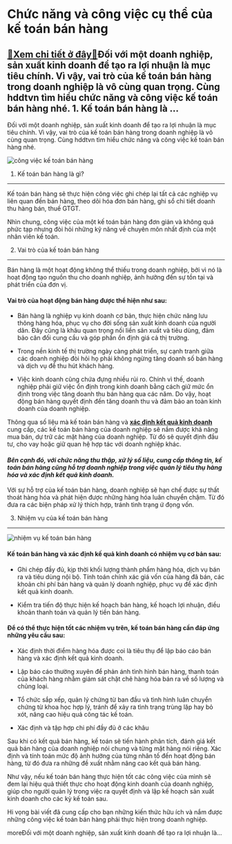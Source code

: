 Chức năng và công việc cụ thể của kế toán bán hàng
==================================================

[:gift:Xem chi tiết ở đây:gift:](https://hddtvn.com/chuc-nang-va-cong-viec-cu-the-cua-ke-toan-ban-hang/)Đối với một doanh nghiệp, sản xuất kinh doanh để tạo ra lợi nhuận là mục tiêu chính. Vì vậy, vai trò của kế toán bán hàng trong doanh nghiệp là vô cùng quan trọng. Cùng hddtvn tìm hiểu chức năng và công việc kế toán bán hàng nhé. 1. Kế toán bán hàng là …
--------------------------------------------------------------------------------------------------------------------------------------------------------------------------------------------------------------------------------------------------------------

Đối với một doanh nghiệp, sản xuất kinh doanh để tạo ra lợi nhuận là mục tiêu chính. Vì vậy, vai trò của kế toán bán hàng trong doanh nghiệp là vô cùng quan trọng. Cùng hddtvn tìm hiểu chức năng và công việc kế toán bán hàng nhé.


![công việc kế toán bán hàng](https://hddtvn.com/wp-content/uploads/2021/01/bán-hàng.jpg)


1. Kế toán bán hàng là gì?
--------------------------


Kế toán bán hàng sẽ thực hiện công việc ghi chép lại tất cả các nghiệp vụ liên quan đến bán hàng, theo dõi hóa đơn bán hàng, ghi sổ chi tiết doanh thu hàng bán, thuế GTGT.


Nhìn chung, công việc của một kế toán bán hàng đơn giản và không quá phức tạp nhưng đòi hỏi những kỹ năng về chuyên môn nhất định của một nhân viên kế toán.


2. Vai trò của kế toán bán hàng
-------------------------------


Bán hàng là một hoạt động không thể thiếu trong doanh nghiệp, bởi vì nó là hoạt động tạo nguồn thu cho doanh nghiệp, ảnh hưởng đến sự tồn tại và phát triển của đơn vị.


#### Vai trò của hoạt động bán hàng được thể hiện như sau:




* Bán hàng là nghiệp vụ kinh doanh cơ bản, thực hiện chức năng lưu thông hàng hóa, phục vụ cho đời sống sản xuất kinh doanh của người dân. Đây cũng là khâu quan trọng nối liền sản xuất và tiêu dùng, đảm bảo cân đối cung cầu và góp phần ổn định giá cả thị trường.

* Trong nền kinh tế thị trường ngày càng phát triển, sự cạnh tranh giữa các doanh nghiệp đòi hỏi họ phải không ngừng tăng doanh số bán hàng và dịch vụ để thu hút khách hàng.

* Việc kinh doanh cũng chứa đựng nhiều rủi ro. Chính vì thế, doanh nghiệp phải giữ việc ổn định trong kinh doanh bằng cách giữ mức ổn định trong việc tăng doanh thu bán hàng qua các năm. Do vậy, hoạt động bán hàng quyết định đến tăng doanh thu và đảm bảo an toàn kinh doanh của doanh nghiệp.



Thông qua số liệu mà kế toán bán hàng và **[xác định kết quả kinh doanh](#)** cung cấp, các kế toán bán hàng của doanh nghiệp sẽ nắm được khả năng mua bán, dự trữ các mặt hàng của doanh nghiệp. Từ đó sẽ quyết định đầu tư, cho vay hoặc giữ quan hệ hợp tác với doanh nghiệp khác.


#### *Bên cạnh đó, với chức năng thu thập, xử lý số liệu, cung cấp thông tin, kế toán bán hàng cũng hỗ trợ doanh nghiệp trong việc quản lý tiêu thụ hàng hóa và xác định kết quả kinh doanh.*


Với sự hỗ trợ của kế toán bán hàng, doanh nghiệp sẽ hạn chế được sự thất thoát hàng hóa và phát hiện được những hàng hóa luân chuyển chậm. Từ đó đưa ra các biện pháp xử lý thích hợp, tránh tình trạng ứ đọng vốn.


3. Nhiệm vụ của kế toán bán hàng
--------------------------------


![nhiệm vụ kế toán bán hàng](https://hddtvn.com/wp-content/uploads/2021/01/DTPS-598.jpg)


#### Kế toán bán hàng và xác định kế quả kinh doanh có nhiệm vụ cơ bản sau:




* Ghi chép đầy đủ, kịp thời khối lượng thành phẩm hàng hóa, dịch vụ bán ra và tiêu dùng nội bộ. Tính toán chính xác giá vốn của hàng đã bán, các khoản chi phí bán hàng và quản lý doanh nghiệp, phục vụ để xác định kết quả kinh doanh.

* Kiểm tra tiến độ thực hiện kế hoạch bán hàng, kế hoạch lợi nhuận, điều khoản thanh toán và quản lý tiền bán hàng.



#### Để có thể thực hiện tốt các nhiệm vụ trên, kế toán bán hàng cần đáp ứng những yêu cầu sau:




* Xác định thời điểm hàng hóa được coi là tiêu thụ để lập báo cáo bán hàng và xác định kết quả kinh doanh.

* Lập báo cáo thường xuyên để phản ánh tình hình bán hàng, thanh toán của khách hàng nhằm giám sát chặt chẽ hàng hóa bán ra về số lượng và chủng loại.

* Tổ chức sắp xếp, quản lý chứng từ ban đầu và tình hình luân chuyển chứng từ khoa học hợp lý, tránh để xảy ra tình trạng trùng lặp hay bỏ xót, nâng cao hiệu quả công tác kế toán.

* Xác định và tập hợp chi phí đầy đủ ở các khâu



Sau khi có kết quả bán hàng, kế toán sẽ tiến hành phân tích, đánh giá kết quả bán hàng của doanh nghiệp nói chung và từng mặt hàng nói riêng. Xác định và tính toán mức độ ảnh hưởng của từng nhân tố đến hoạt động bán hàng, từ đó đưa ra những đề xuất nhằm nâng cao kết quả bán hàng.


Như vậy, nếu kế toán bán hàng thực hiện tốt các công việc của mình sẽ đem lại hiệu quả thiết thực cho hoạt động kinh doanh của doanh nghiệp, giúp cho người quản lý trong việc ra quyết định và lập kế hoạch sản xuất kinh doanh cho các kỳ kế toán sau.


Hi vọng bài viết đã cung cấp cho bạn những kiến thức hữu ích và nắm được những công việc kế toán bán hàng phải thực hiện trong doanh nghiệp.


moreĐối với một doanh nghiệp, sản xuất kinh doanh để tạo ra lợi nhuận là…

